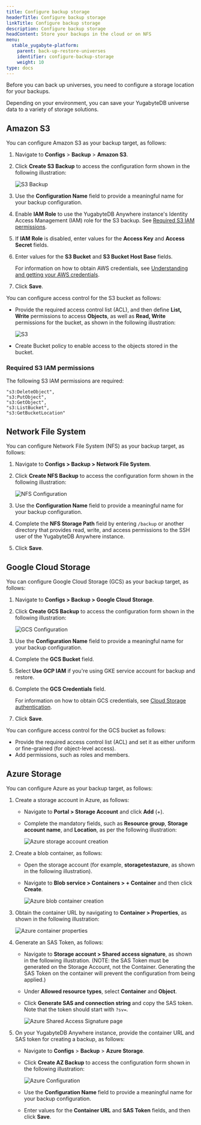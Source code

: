 ```yaml
---
title: Configure backup storage
headerTitle: Configure backup storage
linkTitle: Configure backup storage
description: Configure backup storage
headContent: Store your backups in the cloud or on NFS
menu:
  stable_yugabyte-platform:
    parent: back-up-restore-universes
    identifier: configure-backup-storage
    weight: 10
type: docs
---
```


Before you can back up universes, you need to configure a storage location for your backups.

Depending on your environment, you can save your YugabyteDB universe data to a variety of storage solutions.

## Amazon S3

You can configure Amazon S3 as your backup target, as follows:

1. Navigate to **Configs** > **Backup** > **Amazon S3**.

2. Click **Create S3 Backup** to access the configuration form shown in the following illustration:

    ![S3 Backup](/images/yp/cloud-provider-configuration-backup-aws.png)

3. Use the **Configuration Name** field to provide a meaningful name for your backup configuration.

4. Enable **IAM Role** to use the YugabyteDB Anywhere instance's Identity Access Management (IAM) role for the S3 backup. See [Required S3 IAM permissions](#required-s3-iam-permissions).

5. If **IAM Role** is disabled, enter values for the **Access Key** and **Access Secret** fields.

6. Enter values for the **S3 Bucket** and **S3 Bucket Host Base** fields.

    For information on how to obtain AWS credentials, see [Understanding and getting your AWS credentials](https://docs.aws.amazon.com/general/latest/gr/aws-sec-cred-types.html).

7. Click **Save**.

You can configure access control for the S3 bucket as follows:

- Provide the required access control list (ACL), and then define **List, Write** permissions to access **Objects**, as well as **Read, Write** permissions for the bucket, as shown in the following illustration:

    ![S3](/images/yp/backup-aws-access-control.png)

- Create Bucket policy to enable access to the objects stored in the bucket.

### Required S3 IAM permissions

The following S3 IAM permissions are required:

```properties
"s3:DeleteObject",
"s3:PutObject",
"s3:GetObject",
"s3:ListBucket",
"s3:GetBucketLocation"
```

## Network File System

You can configure Network File System (NFS) as your backup target, as follows:

1. Navigate to **Configs > Backup > Network File System**.

2. Click **Create NFS Backup** to access the configuration form shown in the following illustration:

    ![NFS Configuration](/images/yp/cloud-provider-configuration-backup-nfs.png)

3. Use the **Configuration Name** field to provide a meaningful name for your backup configuration.

4. Complete the **NFS Storage Path** field by entering `/backup` or another directory that provides read, write, and access permissions to the SSH user of the YugabyteDB Anywhere instance.

5. Click **Save**.

## Google Cloud Storage

You can configure Google Cloud Storage (GCS) as your backup target, as follows:

1. Navigate to **Configs > Backup > Google Cloud Storage**.

1. Click **Create GCS Backup** to access the configuration form shown in the following illustration:

    ![GCS Configuration](/images/yp/cloud-provider-configuration-backup-gcs-stable.png)

1. Use the **Configuration Name** field to provide a meaningful name for your backup configuration.

1. Complete the **GCS Bucket** field.

1. Select **Use GCP IAM** if you're using GKE service account for backup and restore.

1. Complete the **GCS Credentials** field.

    For information on how to obtain GCS credentials, see [Cloud Storage authentication](https://cloud.google.com/storage/docs/authentication).

1. Click **Save**.

You can configure access control for the GCS bucket as follows:

- Provide the required access control list (ACL) and set it as either uniform or fine-grained (for object-level access).
- Add permissions, such as roles and members.

## Azure Storage

You can configure Azure as your backup target, as follows:

1. Create a storage account in Azure, as follows:

    - Navigate to **Portal > Storage Account** and click **Add** (+).
    - Complete the mandatory fields, such as **Resource group**, **Storage account name**, and **Location**, as per the following illustration:

        ![Azure storage account creation](/images/yp/cloud-provider-configuration-backup-azure-account.png)

1. Create a blob container, as follows:

    - Open the storage account (for example, **storagetestazure**, as shown in the following illustration).
    - Navigate to **Blob service > Containers > + Container** and then click **Create**.

        ![Azure blob container creation](/images/yp/cloud-provider-configuration-backup-azure-blob-container.png)

1. Obtain the container URL by navigating to **Container > Properties**, as shown in the following illustration:

    ![Azure container properties](/images/yp/cloud-provider-configuration-backup-azure-container-properties.png)

1. Generate an SAS Token, as follows:

    - Navigate to **Storage account > Shared access signature**, as shown in the following illustration. (NOTE: the SAS Token must be generated on the Storage Account, not the Container. Generating the SAS Token on the container will prevent the configuration from being applied.)
    - Under **Allowed resource types**, select **Container** and **Object**.
    - Click **Generate SAS and connection string** and copy the SAS token. Note that the token should start with `?sv=`.

        ![Azure Shared Access Signature page](/images/yp/cloud-provider-configuration-backup-azure-generate-token.png)

1. On your YugabyteDB Anywhere instance, provide the container URL and SAS token for creating a backup, as follows:

    - Navigate to **Configs** > **Backup** > **Azure Storage**.
    - Click **Create AZ Backup** to access the configuration form shown in the following illustration:

        ![Azure Configuration](/images/yp/cloud-provider-configuration-backup-azure.png)

    - Use the **Configuration Name** field to provide a meaningful name for your backup configuration.
    - Enter values for the **Container URL** and **SAS Token** fields, and then click **Save**.
